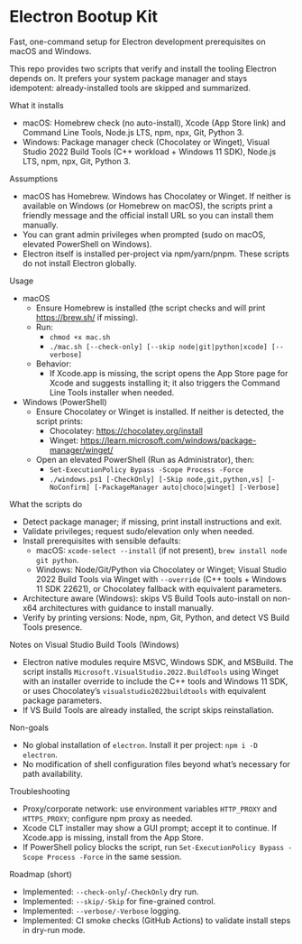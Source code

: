 # Electron Bootup Kit

Fast, one-command setup for Electron development prerequisites on macOS and Windows.

This repo provides two scripts that verify and install the tooling Electron depends on. It prefers your system package manager and stays idempotent: already-installed tools are skipped and summarized.

What it installs
- macOS: Homebrew check (no auto-install), Xcode (App Store link) and Command Line Tools, Node.js LTS, npm, npx, Git, Python 3.
- Windows: Package manager check (Chocolatey or Winget), Visual Studio 2022 Build Tools (C++ workload + Windows 11 SDK), Node.js LTS, npm, npx, Git, Python 3.

Assumptions
- macOS has Homebrew. Windows has Chocolatey or Winget. If neither is available on Windows (or Homebrew on macOS), the scripts print a friendly message and the official install URL so you can install them manually.
- You can grant admin privileges when prompted (sudo on macOS, elevated PowerShell on Windows).
- Electron itself is installed per-project via npm/yarn/pnpm. These scripts do not install Electron globally.

Usage
- macOS
  - Ensure Homebrew is installed (the script checks and will print https://brew.sh/ if missing).
  - Run:
    - `chmod +x mac.sh`
    - `./mac.sh [--check-only] [--skip node|git|python|xcode] [--verbose]`
  - Behavior:
    - If Xcode.app is missing, the script opens the App Store page for Xcode and suggests installing it; it also triggers the Command Line Tools installer when needed.
- Windows (PowerShell)
  - Ensure Chocolatey or Winget is installed. If neither is detected, the script prints:
    - Chocolatey: https://chocolatey.org/install
    - Winget: https://learn.microsoft.com/windows/package-manager/winget/
  - Open an elevated PowerShell (Run as Administrator), then:
    - `Set-ExecutionPolicy Bypass -Scope Process -Force`
    - `./windows.ps1 [-CheckOnly] [-Skip node,git,python,vs] [-NoConfirm] [-PackageManager auto|choco|winget] [-Verbose]`

What the scripts do
- Detect package manager; if missing, print install instructions and exit.
- Validate privileges; request sudo/elevation only when needed.
- Install prerequisites with sensible defaults:
  - macOS: `xcode-select --install` (if not present), `brew install node git python`.
  - Windows: Node/Git/Python via Chocolatey or Winget; Visual Studio 2022 Build Tools via Winget with `--override` (C++ tools + Windows 11 SDK 22621), or Chocolatey fallback with equivalent parameters.
- Architecture aware (Windows): skips VS Build Tools auto-install on non-x64 architectures with guidance to install manually.
- Verify by printing versions: Node, npm, Git, Python, and detect VS Build Tools presence.

Notes on Visual Studio Build Tools (Windows)
- Electron native modules require MSVC, Windows SDK, and MSBuild. The script installs `Microsoft.VisualStudio.2022.BuildTools` using Winget with an installer override to include the C++ tools and Windows 11 SDK, or uses Chocolatey’s `visualstudio2022buildtools` with equivalent package parameters.
- If VS Build Tools are already installed, the script skips reinstallation.

Non-goals
- No global installation of `electron`. Install it per project: `npm i -D electron`.
- No modification of shell configuration files beyond what’s necessary for path availability.

Troubleshooting
- Proxy/corporate network: use environment variables `HTTP_PROXY` and `HTTPS_PROXY`; configure npm proxy as needed.
- Xcode CLT installer may show a GUI prompt; accept it to continue. If Xcode.app is missing, install from the App Store.
- If PowerShell policy blocks the script, run `Set-ExecutionPolicy Bypass -Scope Process -Force` in the same session.

Roadmap (short)
- Implemented: `--check-only`/`-CheckOnly` dry run.
- Implemented: `--skip/-Skip` for fine-grained control.
- Implemented: `--verbose/-Verbose` logging.
- Implemented: CI smoke checks (GitHub Actions) to validate install steps in dry-run mode.
